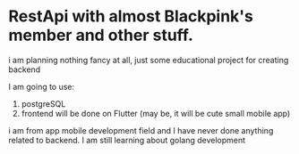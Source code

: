 # RestApi with almost Blackpink's member and other stuff. 
 i am planning nothing fancy at all, just some educational project for creating backend
 
 I am going to use: 
 1) postgreSQL
 2) frontend will be done on Flutter (may be, it will be cute small mobile app)


i am from app mobile development field and I have never done anything related to backend. 
I am still learning about golang development
